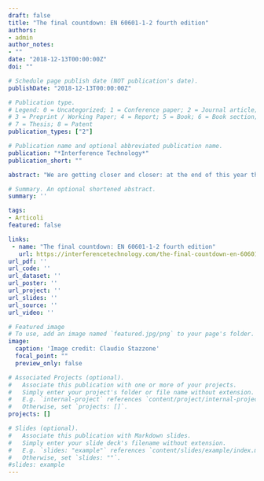 ```yaml
---
draft: false
title: "The final countdown: EN 60601-1-2 fourth edition"
authors:
- admin
author_notes:
- ""
date: "2018-12-13T00:00:00Z"
doi: ""

# Schedule page publish date (NOT publication's date).
publishDate: "2018-12-13T00:00:00Z"

# Publication type.
# Legend: 0 = Uncategorized; 1 = Conference paper; 2 = Journal article;
# 3 = Preprint / Working Paper; 4 = Report; 5 = Book; 6 = Book section;
# 7 = Thesis; 8 = Patent
publication_types: ["2"]

# Publication name and optional abbreviated publication name.
publication: "*Interference Technology*"
publication_short: ""

abstract: "We are getting closer and closer: at the end of this year the new version of the standard concerning EMC tests and measurements on medical electrical equipment will become reality. Yes, the old one will be superseded. This change will influence (actually is already doing that) the whole approach to the EMC testing of these devices, on both sides! On one side, the EMC engineers. On the other, the manufacturers. In this article I will lay down all the differences between the previous and the last version of the standard, plus some electronic design hints for having a successful result on EMC testing against this new standard."

# Summary. An optional shortened abstract.
summary: ''

tags:
- Articoli
featured: false

links:
 - name: "The final countdown: EN 60601-1-2 fourth edition"
   url: https://interferencetechnology.com/the-final-countdown-en-60601-1-2-fourth-edition/
url_pdf: ''
url_code: ''
url_dataset: ''
url_poster: ''
url_project: ''
url_slides: ''
url_source: ''
url_video: ''

# Featured image
# To use, add an image named `featured.jpg/png` to your page's folder. 
image:
  caption: 'Image credit: Claudio Stazzone'
  focal_point: ""
  preview_only: false

# Associated Projects (optional).
#   Associate this publication with one or more of your projects.
#   Simply enter your project's folder or file name without extension.
#   E.g. `internal-project` references `content/project/internal-project/index.md`.
#   Otherwise, set `projects: []`.
projects: []

# Slides (optional).
#   Associate this publication with Markdown slides.
#   Simply enter your slide deck's filename without extension.
#   E.g. `slides: "example"` references `content/slides/example/index.md`.
#   Otherwise, set `slides: ""`.
#slides: example
---
```


